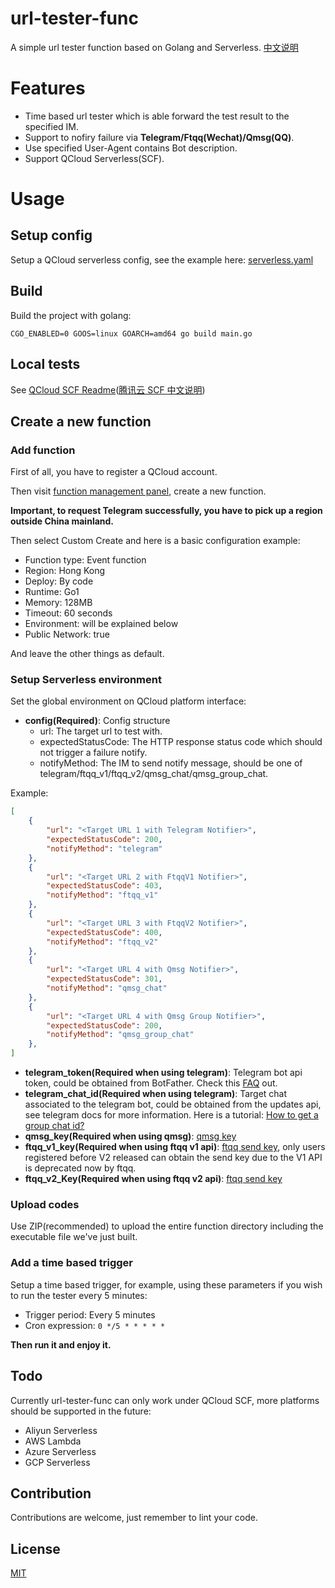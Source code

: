 # url-tester-func
A simple url tester function based on Golang and Serverless.
[中文说明](https://easonyang.com/2021/02/21/golang-qcloud-serverless-url-tester-func/)

# Features
- Time based url tester which is able forward the test result to the specified IM.
- Support to nofiry failure via **Telegram/Ftqq(Wechat)/Qmsg(QQ)**.
- Use specified User-Agent contains Bot description.
- Support QCloud Serverless(SCF).

# Usage
## Setup config
Setup a QCloud serverless config, see the example here: [serverless.yaml](https://github.com/MrEasonYang/url-tester-func/blob/main/serverless.yaml.example)

## Build
Build the project with golang:

```shell
CGO_ENABLED=0 GOOS=linux GOARCH=amd64 go build main.go
```

## Local tests
See [QCloud SCF Readme](./README-QCLOUD_EN.md)([腾讯云 SCF 中文说明](./README-QCLOUD.md))

## Create a new function
### Add function
First of all, you have to register a QCloud account.

Then visit [function management panel](https://console.cloud.tencent.com/scf/list-create?rid=5&ns=default&createType=empty), create a new function.

**Important, to request Telegram successfully, you have to pick up a region outside China mainland.**

Then select Custom Create and here is a basic configuration example:
- Function type: Event function
- Region: Hong Kong
- Deploy: By code
- Runtime: Go1
- Memory: 128MB
- Timeout: 60 seconds
- Environment: will be explained below
- Public Network: true

And leave the other things as default.

### Setup Serverless environment
Set the global environment on QCloud platform interface:
- **config(Required)**: 
Config structure
    * url: The target url to test with.
    * expectedStatusCode: The HTTP response status code which should not trigger a failure notify.
    * notifyMethod: The IM to send notify message, should be one of telegram/ftqq_v1/ftqq_v2/qmsg_chat/qmsg_group_chat.

Example:
```json
[
    {
        "url": "<Target URL 1 with Telegram Notifier>",
        "expectedStatusCode": 200,
        "notifyMethod": "telegram"
    },
    {
        "url": "<Target URL 2 with FtqqV1 Notifier>",
        "expectedStatusCode": 403,
        "notifyMethod": "ftqq_v1"
    },
    {
        "url": "<Target URL 3 with FtqqV2 Notifier>",
        "expectedStatusCode": 400,
        "notifyMethod": "ftqq_v2"
    },
    {
        "url": "<Target URL 4 with Qmsg Notifier>",
        "expectedStatusCode": 301,
        "notifyMethod": "qmsg_chat"
    },
    {
        "url": "<Target URL 4 with Qmsg Group Notifier>",
        "expectedStatusCode": 200,
        "notifyMethod": "qmsg_group_chat"
    },
]
```
- **telegram_token(Required when using telegram)**: Telegram bot api token, could be obtained from BotFather. Check this [FAQ](https://telegra.ph/Awesome-Telegram-Bot-11-11) out.
- **telegram_chat_id(Required when using telegram)**: Target chat associated to the telegram bot, could be obtained from the updates api, see telegram docs for more information. Here is a tutorial: [How to get a group chat id?](https://stackoverflow.com/questions/32423837/telegram-bot-how-to-get-a-group-chat-id)
- **qmsg_key(Required when using qmsg)**: [qmsg key](https://qmsg.zendee.cn/me.html)
- **ftqq_v1_key(Required when using ftqq v1 api)**: [ftqq send key](https://sct.ftqq.com/sendkey), only users registered before V2 released can obtain the send key due to the V1 API is deprecated now by ftqq.
- **ftqq_v2_Key(Required when using ftqq v2 api)**: [ftqq send key](https://sct.ftqq.com/sendkey)

### Upload codes
Use ZIP(recommended) to upload the entire function directory including the executable file we've just built.

### Add a time based trigger
Setup a time based trigger, for example, using these parameters if you wish to run the tester every 5 minutes: 
- Trigger period: Every 5 minutes
- Cron expression: `0 */5 * * * * *`

**Then run it and enjoy it.**

## Todo
Currently url-tester-func can only work under QCloud SCF, more platforms should be supported in the future:
- Aliyun Serverless
- AWS Lambda
- Azure Serverless
- GCP Serverless

## Contribution
Contributions are welcome, just remember to lint your code.

## License
[MIT](https://github.com/MrEasonYang/url-tester-func/blob/main/LICENSE)